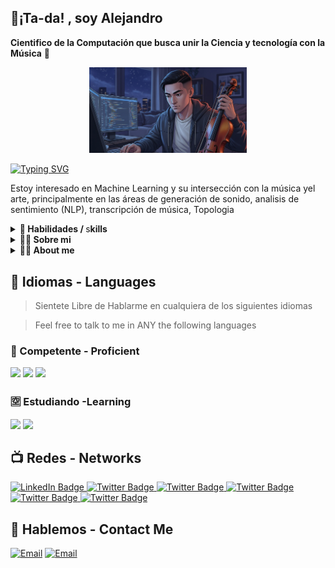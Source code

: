 

## 🎻¡Ta-da! , soy Alejandro 
**Cientifico de la Computación que busca unir la Ciencia y tecnología con  la Música** 🎵 

<p align="center">
<img width=50% src="images/CoderMusician.jpg" class="centered"/>
</p>

[![Typing SVG](https://readme-typing-svg.demolab.com?font=Fira+Code&pause=1000&color=376DE6&width=435&lines=+🤖Machine+Learning+and+Data+Scie+;%F0%9F%8E%BBTech+Musician+and+Language+Learner+%F0%9F%8F%AF;%F0%9F%A4%96Gen+AI+Researcher+%F0%9F%A5%BC)](https://git.io/typing-svg)

Estoy interesado en Machine Learning y su intersección con la música yel arte, principalmente en las áreas de  generación de sonido, analisis de sentimiento (NLP), transcripción de música, Topologia



<!-- Using a direct GitHub repository URL format that works reliably -->



<!-- My Research -->


<!-- Top Proyects I've Done-->


<!-- The s <3 -->

<details>
<summary> <b> 💫 Habilidades /  </b>s<b>kills </b>
</summary>
<br>
<b> Ⓜ️ Lenguages Programación - Programming and Markup Languages </b>

[![My Skills](https://skillicons.dev/icons?i=py,cpp,js,latex,linux,html,css,vim,bash,md&perline=5)](https://skillicons.dev)

<br>

<b> 📚 Librerias - Frameworks and Libraries </b>


[![My Skills](https://skillicons.dev/icons?i=pytorch,tensorflow,&perline=6)](https://skillicons.dev)

<br>

<b> 🗄️ Bases de datos & Nube - Databases & Cloud  ☁️  </b>


<!-- Nube es muy bonito sustantivo o.O, y la o me recuerda a la composición matemática, so pro. -->

[![My Skills](https://skillicons.dev/icons?i=gcp,mysql,docker,kubernetes,notion&perline=6)](https://skillicons.dev)


<b> ⚒️ Herramientas - Tools  </b>

[![My Skills](https://skillicons.dev/icons?i=git,github,ubuntu&perline=6)](https://skillicons.dev)

</details>



<details>
<summary>
<b> 🧑‍🔬 Sobre mi </b>
 </summary> 

<br>

<img src="https://hatscripts.github.io/circle-flags/flags/co.svg" width="48">

Soy un Colombiano que termino disfrutando la Ciencia ( Computación y matemática ), la música, enseñarle a los demas y por supuesto aprender nuevos idiomas, lo cual desarrolle a punta de anime,música y también anki, trabajo duro y excelentes tutores. 🫡

</details>


<details>
<summary>
<b> 🧑‍🔬 About me </b>
 </summary> 

<br>

<img src="https://hatscripts.github.io/circle-flags/flags/co.svg" width="48">

I am a Colombian that happened to enjoy Science, Music, Teaching and of course Language Learning and skilled up trough anime, music and obviously anki ,hard work and excelent mentors. 🫡

</details>


## 🏯 Idiomas - Languages


> Sientete Libre de Hablarme en cualquiera de los siguientes idiomas

 
>  Feel free to talk to me in ANY the following languages 



### 💯 Competente - Proficient
<!-- Spanish -->
<span style="display: inline-block;">
  <img src="https://hatscripts.github.io/circle-flags/flags/es.svg" width="48"> 
<!-- English -->
  <img src="https://hatscripts.github.io/circle-flags/flags/us.svg" width="48">
<!-- Japanese -->
  <img src="https://hatscripts.github.io/circle-flags/flags/jp.svg" width="48">
</span>

### 🈳 Estudiando  -Learning
<span style="display: inline.block;">
<!-- Chinese -->
<img src="https://hatscripts.github.io/circle-flags/flags/cn.svg" width="48">
<!-- Korean -->
<img src="https://hatscripts.github.io/circle-flags/flags/kr.svg" width="48">
</span>

<!-- My Latest Research -->

## 📺  Redes - Networks 

<div id="badges">
<!-- LinkedIn-->
  <a href="https://www.linkedin.com/in/alejandrosanchezpoveda/">
    <img src="https://img.shields.io/badge/LinkedIn-black?style=for-the-badge&logo=logmein&logoColor=white" alt="LinkedIn Badge"/>
  </a>
<!-- Upwork -->
<a href="https://www.upwork.com/freelancers/~0168152e9c1463bba6?mp_source=share">
    <img src="https://img.shields.io/badge/Upwork-black?style=for-the-badge&logo=Upwork&logoColor=white" alt="Twitter Badge"/>
  </a>
<!-- Youtube Channel -->
  <!-- <a href=" https://www.youtube.com/channel/UCI5h3tbo4s7VE-VuMMYptYw">
    <img src="https://img.shields.io/badge/YouTube-black?style=for-the-badge&logo=youtube&logoColor=white" alt="Youtube Badge"/>
  </a> -->
<!-- Twitter / X-->
  <a href="https://x.com/Asperjasp/">
    <img src="https://img.shields.io/badge/Twitter/X-black?style=for-the-badge&logo=x&logoColor=white" alt="Twitter Badge"/>
  </a>

<!-- Stack Overflow -->
  <a href="https://stackoverflow.com/users/25897942/alejandro-sanchez-poveda">
    <img src="https://img.shields.io/badge/StackOverflow-black?style=for-the-badge&logo=Stackoverflow&logoColor=white" alt="Twitter Badge"/>
  </a>
<!-- Instagram -->
  <a href="https://www.instagram.com/alejosanchezpoveda/">
    <img src="https://img.shields.io/badge/instagram-black?style=for-the-badge&logo=instagram&logoColor=white" alt="Twitter Badge"/>
  </a>
<!--  Facebook  -->
  <a href="https://www.facebook.com/alejandro.sanchezp.710/">
    <img src="https://img.shields.io/badge/Facebook-black?style=for-the-badge&logo=facebook&logoColor=white" alt="Twitter Badge"/>
  </a>

</div>

## 📧  Hablemos - Contact Me

[![Email](https://img.shields.io/badge/alesanchezpov@gmail.com-email_personal-005F6B?style=for-the-badge&logo=gmail&logoColor=white&labelColor=101010)](mailto:alesanchezpov@gmail.com)
[![Email](https://img.shields.io/badge/asanchezpo@unal.edu.co-email_acádemico-002147?style=for-the-badge&logo=gmail&logoColor=white&labelColor=101010)](mailto:braismoure@mouredev.com)
